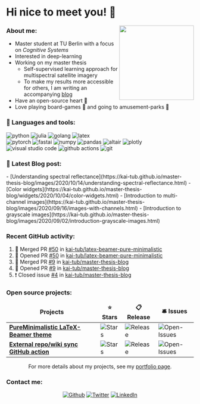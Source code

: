 # Hi nice to meet you! 🙂
<img align='right' src='https://media.giphy.com/media/bcKmIWkUMCjVm/giphy.gif' width='200"'>

<h3>About me:</h3>

- Master student at TU Berlin with a focus on _Cognitive Systems_
- Interested in deep-learning
- Working on my master thesis
  - Self-supervised learning approach for multispectral satellite imagery
  - To make my results more accessible for others, I am writing an accompanying [blog](https://kai-tub.github.io/master-thesis-blog/)
- Have an open-source heart 💖
- Love playing board-games 🎲 and going to amusement-parks 🎢

<h3>🔧 Languages and tools:</h3>
<div>
<img alt="python" src="https://img.shields.io/badge/-Python-3776AB?style=flat-square&logo=python&logoColor=white"/>
<img alt="julia" src="https://img.shields.io/badge/-Julia-9558B2?style=flat-square&logo=Julia&logoColor=white"/>
<img alt="golang" src="https://img.shields.io/badge/-Golang-00ADD8?style=flat-square&logo=Go&logoColor=white"/>
<img alt="latex" src="https://img.shields.io/badge/-LaTeX-008080?style=flat-square&logo=Latex&logoColor=white"/>
</div>
<div>
<img alt="pytorch" src="https://img.shields.io/badge/-PyTorch-EE4C2C?style=flat-square&logo=Pytorch&logoColor=white"/>
<img alt="fastai" src="https://img.shields.io/badge/-fastai-EE4C2C?style=flat-square&logoColor=white"/>
<img alt="numpy" src="https://img.shields.io/badge/-Numpy-013243?style=flat-square&logo=Numpy&logoColor=white"/>
<img alt="pandas" src="https://img.shields.io/badge/-Pandas-150458?style=flat-square&logo=pandas&logoColor=white"/>
<img alt="altair" src="https://img.shields.io/badge/-Altair-3776AB?style=flat-square&logoColor=white"/>
<img alt="plotly" src="https://img.shields.io/badge/-Plotly-3746AB?style=flat-square&logoColor=white"/>
</div>
<div>
<img alt="visual studio code" src="https://img.shields.io/badge/-VS_Code-007ACC?style=flat-square&logo=visual-studio-code&logoColor=white"/>
<img alt="github actions" src="https://img.shields.io/badge/-Github_Actions-2088FF?style=flat-square&logo=github-actions&logoColor=white" />
<img alt="git" src="https://img.shields.io/badge/-Git-F05032?style=flat-square&logo=git&logoColor=white" />
</div>
<h3>📕 Latest Blog post:</h3>
<!-- BLOG-POST-LIST:START -->
- [Understanding spectral reflectance](https://kai-tub.github.io/master-thesis-blog/images/2020/10/14/understanding-spectral-reflectance.html)
- [Color widgets](https://kai-tub.github.io/master-thesis-blog/widgets/2020/10/04/color-widgets.html)
- [Introduction to multi-channel images](https://kai-tub.github.io/master-thesis-blog/images/2020/09/16/images-with-channels.html)
- [Introduction to grayscale images](https://kai-tub.github.io/master-thesis-blog/images/2020/09/02/introduction-grayscale-images.html)
<!-- BLOG-POST-LIST:END -->

<h3>Recent GitHub activity:</h3>

<!--START_SECTION:activity-->
1. 🎉 Merged PR [#50](https://github.com/kai-tub/latex-beamer-pure-minimalistic/pull/50) in [kai-tub/latex-beamer-pure-minimalistic](https://github.com/kai-tub/latex-beamer-pure-minimalistic)
2. 💪 Opened PR [#50](https://github.com/kai-tub/latex-beamer-pure-minimalistic/pull/50) in [kai-tub/latex-beamer-pure-minimalistic](https://github.com/kai-tub/latex-beamer-pure-minimalistic)
3. 🎉 Merged PR [#9](https://github.com/kai-tub/master-thesis-blog/pull/9) in [kai-tub/master-thesis-blog](https://github.com/kai-tub/master-thesis-blog)
4. 💪 Opened PR [#9](https://github.com/kai-tub/master-thesis-blog/pull/9) in [kai-tub/master-thesis-blog](https://github.com/kai-tub/master-thesis-blog)
5. ❗️ Closed issue [#4](https://github.com/kai-tub/master-thesis-blog/issues/4) in [kai-tub/master-thesis-blog](https://github.com/kai-tub/master-thesis-blog)
<!--END_SECTION:activity-->


<h3>Open source projects:</h3>
<div align="center">
<table>
  <thead align="center">
    <tr border: none;>
      <td><b>Projects</b></td>
      <td><b>⭐ Stars</b></td>
      <td><b>📋 Release</b></td>
      <td><b>🛎 Issues</b></td>
    </tr>
  </thead>
  <tbody>
    <tr>
	    <td><a href="https://github.com/kai-tub/latex_beamer_pure_minimalistic/"><b>PureMinimalistic LaTeX-Beamer theme</b></a></td>
      <td><img alt="Stars" src="https://badgen.net/github/stars/kai-tub/latex_beamer_pure_minimalistic/"/></td>
      <td><img alt="Release" src="https://badgen.net/github/release/kai-tub/latex_beamer_pure_minimalistic/"/></td>
      <td><img alt="Open-Issues" src="https://badgen.net/github/open-issues/kai-tub/latex_beamer_pure_minimalistic/"/></td>
    </tr>
    <tr>
	    <td><a href="https://github.com/kai-tub/external-repo-sync-action/"><b>External repo/wiki sync GitHub action</b></a></td>
      <td><img alt="Stars" src="https://badgen.net/github/stars/kai-tub/external-repo-sync-action/"/></td>
      <td><img alt="Release" src="https://badgen.net/github/release/kai-tub/external-repo-sync-action/"/></td>
      <td><img alt="Open-Issues" src="https://badgen.net/github/open-issues/kai-tub/external-repo-sync-action/"/></td>
    </tr>
</table>
For more details about my projects, see my <a href="https://kai-tub.github.io/">portfolio page</a>.
</div>
<h3>Contact me:</h3>
<p align="center">
<a href="https://kai-tub.github.io/" target="_blank"><img alt="Github" src="https://img.shields.io/badge/GitHub-%2312100E.svg?&style=for-the-badge&logo=Github&logoColor=white" /></a> 
<a href="https://twitter.com/kai_tub" target="_blank"><img alt="Twitter" src="https://img.shields.io/badge/twitter-%231DA1F2.svg?&style=for-the-badge&logo=twitter&logoColor=white" /></a> 
<a href="https://www.linkedin.com/in/kai-norman-clasen/t" target="_blank"><img alt="LinkedIn" src="https://img.shields.io/badge/linkedin-%230077B5.svg?&style=for-the-badge&logo=linkedin&logoColor=white" /></a>
</p>
